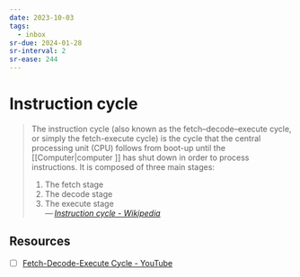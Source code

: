 ```yaml
---
date: 2023-10-03
tags:
  - inbox
sr-due: 2024-01-28
sr-interval: 2
sr-ease: 244
---
```


# Instruction cycle

> The instruction cycle (also known as the fetch–decode–execute cycle, or simply
> the fetch-execute cycle) is the cycle that the central processing unit (CPU)
> follows from boot-up until the [[Computer|computer ]] has shut down in order
> to process instructions. It is composed of three main stages:
> 1. The fetch stage
> 2. The decode stage
> 3. The execute stage\
> — <cite>[Instruction cycle - Wikipedia](https://en.wikipedia.org/wiki/Instruction_cycle)</cite>

## Resources

- [ ] [Fetch-Decode-Execute Cycle - YouTube](https://www.youtube.com/watch?v=XM4lGflQFvA)
